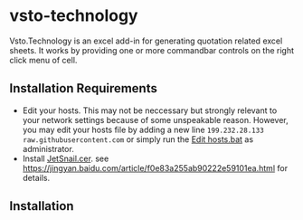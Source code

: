 # vsto-technology

Vsto.Technology is an excel add-in for generating quotation related excel sheets. It works by providing one or more commandbar controls on the right click menu of cell.

## Installation Requirements
- Edit your hosts. This may not be neccessary but strongly relevant to your network settings because of some unspeakable reason. However, you may edit your hosts file by adding a new line `199.232.28.133 raw.githubusercontent.com` or simply run the [Edit hosts.bat](https://github.com/Snailya/vsto-technology/releases/download/1.0.0.0/Edit.Hosts.bat) as administrator.
- Install [JetSnail.cer](https://github.com/Snailya/vsto-technology/releases/download/1.0.0.0/JetSnail.cer). see https://jingyan.baidu.com/article/f0e83a255ab90222e59101ea.html for details.

## Installation
